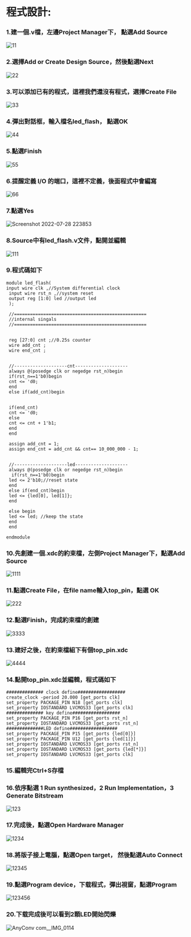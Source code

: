 # 程式設計:

### 1.建一個.v檔，左邊Project Manager下， 點選Add Source

![11](https://user-images.githubusercontent.com/68816726/181551142-ccbbe445-52fe-4467-a7cd-5d187b8f3bbc.png)

### 2.選擇Add or Create Design Source，然後點選Next

![22](https://user-images.githubusercontent.com/68816726/181560349-2e9584f3-6951-4b98-ae9c-26cad5eb84ad.png)

### 3.可以添加已有的程式，這裡我們還沒有程式，選擇Create File

![33](https://user-images.githubusercontent.com/68816726/181561678-17eb1bbd-e416-4602-9e56-6c919809e010.png)

### 4.彈出對話框，輸入檔名led_flash， 點選OK

![44](https://user-images.githubusercontent.com/68816726/181562776-d5361c03-f845-4d9f-87a0-d770684249e5.png)

### 5.點選Finish

![55](https://user-images.githubusercontent.com/68816726/181563351-38db121c-bf3d-4fbe-a832-266e471d6c34.png)

### 6.提醒定義 I/O 的端口，這裡不定義，後面程式中會編寫

![66](https://user-images.githubusercontent.com/68816726/181564418-c9fbc367-a44b-43a8-b885-1bddef9e897a.png)

### 7.點選Yes

![Screenshot 2022-07-28 223853](https://user-images.githubusercontent.com/68816726/181564564-aef5bb2b-5ffe-4e12-977e-908018bf1b8e.png)

### 8.Source中有led_flash.v文件，點開並編輯

![111](https://user-images.githubusercontent.com/68816726/181566072-ca539b3a-a11a-4064-9812-5a369420225e.png)

### 9.程式碼如下

```
module led_flash(
input wire clk ,//System differential clock
 input wire rst_n ,//system reset
 output reg [1:0] led //output led
 );
 
 //==================================================
 //internal singals
 //==================================================
 
 
 reg [27:0] cnt ;//0.25s counter
 wire add_cnt ; 
 wire end_cnt ;
 
 
 //--------------------cnt--------------------
 always @(posedge clk or negedge rst_n)begin
 if(rst_n==1'b0)begin
 cnt <= 'd0;
 end
 else if(add_cnt)begin


 if(end_cnt)
 cnt <= 'd0;
 else
 cnt <= cnt + 1'b1;
 end 
 end
 
 assign add_cnt = 1; 
 assign end_cnt = add_cnt && cnt== 10_000_000 - 1; 
 
 
 //--------------------led--------------------
 always @(posedge clk or negedge rst_n)begin 
  if(rst_n==1'b0)begin
 led <= 2'b10;//reset state
 end 
 else if(end_cnt)begin
 led <= {led[0], led[1]};
 end 

 else begin
 led <= led; //keep the state
 end 
 end

endmodule
```

### 10.先創建一個.xdc的約束檔，左側Project Manager下，點選Add Source

![1111](https://user-images.githubusercontent.com/68816726/181569691-2e8979fa-0fc1-4eec-9eaa-70243006396d.png)

### 11.點選Create File，在file name輸入top_pin，點選 OK

![222](https://user-images.githubusercontent.com/68816726/181570109-5c2512b8-56f7-4140-9ac0-6335e11e04c4.png)

### 12.點選Finish，完成約束檔的創建

![3333](https://user-images.githubusercontent.com/68816726/181570451-29090e3e-6741-4f97-9c96-1a974c86229f.png)


### 13.建好之後，在約束檔組下有個top_pin.xdc

![4444](https://user-images.githubusercontent.com/68816726/181570825-1d966d4c-1564-486b-82a7-6f3306d96067.png)

### 14.點開top_pin.xdc並編輯，程式碼如下

```
############## clock define##################
create_clock -period 20.000 [get_ports clk]
set_property PACKAGE_PIN N18 [get_ports clk]
set_property IOSTANDARD LVCMOS33 [get_ports clk]
############## key define##################
set_property PACKAGE_PIN P16 [get_ports rst_n]
set_property IOSTANDARD LVCMOS33 [get_ports rst_n]
##############LED define##################
set_property PACKAGE_PIN P15 [get_ports {led[0]}]
set_property PACKAGE_PIN U12 [get_ports {led[1]}]
set_property IOSTANDARD LVCMOS33 [get_ports rst_n]
set_property IOSTANDARD LVCMOS33 [get_ports {led[*]}]
set_property IOSTANDARD LVCMOS33 [get_ports clk]
```

### 15.編輯完Ctrl+S存檔

### 16.依序點選 1 Run synthesized，2 Run Implementation，3 Generate Bitstream

![123](https://user-images.githubusercontent.com/68816726/181572115-32bf372c-ce35-4ff6-84e0-a8401794d8cd.png)

### 17.完成後，點選Open Hardware Manager

![1234](https://user-images.githubusercontent.com/68816726/181572816-3c90f1ca-3eff-49f5-895b-6b40bc6c1194.png)

### 18.將版子接上電腦，點選Open target， 然後點選Auto Connect

![12345](https://user-images.githubusercontent.com/68816726/181573438-82485b83-cee0-45c9-902b-34376936054d.png)

### 19.點選Program device，下载程式，彈出視窗，點選Program

![123456](https://user-images.githubusercontent.com/68816726/181573944-18ca4e02-fbe7-4f5b-85d8-d044603bfb9d.png)

### 20.下载完成後可以看到2顆LED開始閃爍

![AnyConv com__IMG_0114](https://user-images.githubusercontent.com/68816726/181575235-21f1ee4c-768a-46d3-b9bb-316d8b916f3a.jpg)


